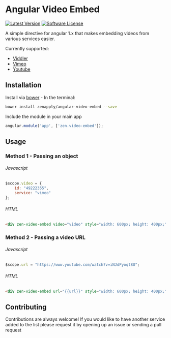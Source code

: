 # Angular Video Embed
[![Latest Version](https://img.shields.io/github/release/zenapply/angular-video-embed.svg?style=flat-square)](https://github.com/zenapply/angular-video-embed/releases)
[![Software License](https://img.shields.io/badge/license-MIT-brightgreen.svg?style=flat-square)](LICENSE.md)

A simple directive for angular 1.x that makes embedding videos from various services easier.

Currently supported:
- [Viddler](http://viddler.com/)
- [Vimeo](http://vimeo.com/)
- [Youtube](http://youtube.com/)

## Installation

Install via [bower](https://bower.io/) - In the terminal:
```bash
bower install zenapply/angular-video-embed --save
```

Include the module in your main app
```js
angular.module('app', ['zen.video-embed']);
```

## Usage
### Method 1 - Passing an object
###### Javascript
```js
$scope.video = {
	id: "49222355",
	service: "vimeo"
};
```

###### HTML
```html
<div zen-video-embed video="video" style="width: 600px; height: 400px;"></div>
```

### Method 2 - Passing a video URL
###### Javascript
```js
$scope.url = "https://www.youtube.com/watch?v=iNJdPyoqt8U";
```

###### HTML
```html
<div zen-video-embed url="{{url}}" style="width: 600px; height: 400px;"></div>
```

## Contributing
Contributions are always welcome!
If you would like to have another service added to the list please request it by opening up an issue or sending a pull request
